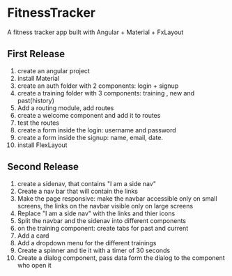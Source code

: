 # FitnessTracker

A fitness tracker app built with Angular + Material + FxLayout
## First Release
1. create an angular project 
2. install Material
3. create an auth folder with 2 components: login + signup
4. create a training folder with 3 components: training , new and past(history)
5. Add a routing module, add routes
6. create a welcome component and add it to routes
7. test the routes
8. create a form inside the login: username and password
9. create a form inside the signup: name, email, date.
10. install FlexLayout



## Second Release
1. create a sidenav, that contains "I am a side nav" 
2. Create a nav bar that will contain the links
3. Make the page responsive:
make the navbar accessible only on small screens, 
the links on the navbar visible only on large screens
4. Replace "I am a side nav" with the links and thier icons
5. Split the navbar and the sidenav into different components
6. on the training component: create tabs for past and current
7. Add a card
8. Add a dropdown menu for the different trainings
9. Create a spinner and tie it with a timer of 30 seconds
10. Create a dialog component, pass data form the dialog to the component who open it

